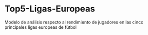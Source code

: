 # Top5-Ligas-Europeas
Modelo de análisis respecto al rendimiento de jugadores en las cinco principales ligas europeas de fútbol

